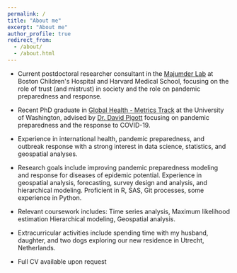```yaml
---
permalink: /
title: "About me"
excerpt: "About me"
author_profile: true
redirect_from: 
  - /about/
  - /about.html
---
```


* Current postdoctoral researcher consultant in the [Majumder Lab](https://lab.maimunamajumder.com/) at Boston Children's Hospital and Harvard Medical School, focusing on the role of trust (and mistrust) in society and the role on pandemic preparedness and response. 

* Recent PhD graduate in [Global Health - Metrics Track](https://globalhealth.washington.edu/education-training/phd-gh) at the University of Washington, advised by [Dr. David Pigott](https://globalhealth.washington.edu/faculty/david-pigott) focusing on pandemic preparedness and the response to COVID-19. 

* Experience in international health, pandemic preparedness, and outbreak response with a strong interest in data science, statistics, and geospatial analyses.

* Research goals include improving pandemic preparedness modeling and response for diseases of epidemic potential.
Experience in geospatial analysis, forecasting, survey design and analysis, and hierarchical modeling. Proficient in R, SAS, Git processes, some experience in Python. 

* Relevant coursework includes: Time series analysis, Maximum likelihood estimation Hierarchical modeling, Geospatial analysis.

* Extracurricular activities include spending time with my husband, daughter, and two dogs exploring our new residence in Utrecht, Netherlands.

* Full CV available upon request

